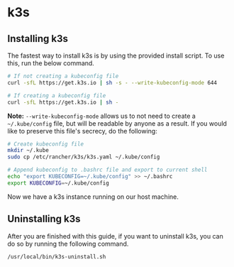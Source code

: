# k3s

## Installing k3s

The fastest way to install k3s is by using the provided install script. To use this, run the below command.

```bash
# If not creating a kubeconfig file
curl -sfL https://get.k3s.io | sh -s - --write-kubeconfig-mode 644

# If creating a kubeconfig file
curl -sfL https://get.k3s.io | sh -
```

**Note:** `--write-kubeconfig-mode` allows us to not need to create a `~/.kube/config` file, but will be readable by anyone as a result. If you would like to preserve this file's secrecy, do the following:

```bash
# Create kubeconfig file
mkdir ~/.kube
sudo cp /etc/rancher/k3s/k3s.yaml ~/.kube/config

# Append kubeconfig to .bashrc file and export to current shell
echo "export KUBECONFIG=~/.kube/config" >> ~/.bashrc
export KUBECONFIG=~/.kube/config
```

Now we have a k3s instance running on our host machine.

## Uninstalling k3s

After you are finished with this guide, if you want to uninstall k3s, you can do so by running the following command.

```bash
/usr/local/bin/k3s-uninstall.sh
```
